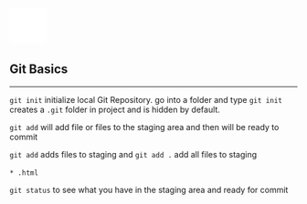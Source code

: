 ![Github logo](GitHub-Mark-Light-64px.png)

## Git Basics

---

`git init` initialize local Git Repository. go into a folder and type `git init` creates a `.git` folder in project and is hidden by default.

`git add` will add file or files to the staging area and then will be ready to commit

`git add` adds files to staging and `git add .` add all files to staging

`* .html`

`git status` to see what you have in the staging area and ready for commit
